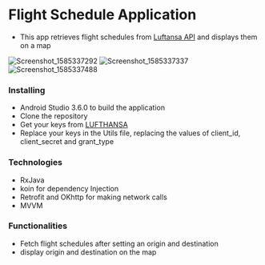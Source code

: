 # Flight Schedule Application
- This app retrieves flight schedules from [Luftansa API](https://developer.lufthansa.com) and displays them on a map

![Screenshot_1585337292](https://user-images.githubusercontent.com/26750279/77830626-08771680-70e7-11ea-94ab-7ecb08778d30.png)
![Screenshot_1585337337](https://user-images.githubusercontent.com/26750279/77830630-0f058e00-70e7-11ea-833a-4d2b2b592a38.png)
![Screenshot_1585337488](https://user-images.githubusercontent.com/26750279/77830632-1167e800-70e7-11ea-922f-315dd0e1a2e2.png)


### Installing
- Android Studio 3.6.0 to build the application
- Clone the repository
- Get your keys from [LUFTHANSA](https://developer.lufthansa.com)
- Replace your keys in the Utils file, replacing the values of client_id, client_secret and grant_type

### Technologies
- RxJava
- koin for dependency Injection
- Retrofit and OKhttp for making network calls
- MVVM


### Functionalities
- Fetch flight schedules after setting an origin and destination
- display origin and destination on the map

